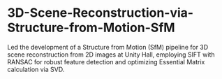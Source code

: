 # 3D-Scene-Reconstruction-via-Structure-from-Motion-SfM
Led the development of a Structure from Motion (SfM) pipeline for 3D scene reconstruction from 2D images at Unity Hall, employing SIFT with RANSAC for robust feature detection and optimizing Essential Matrix calculation via SVD.
